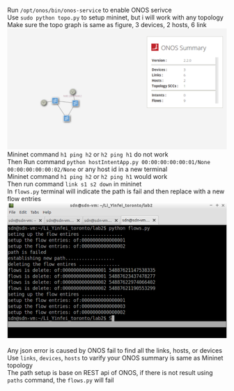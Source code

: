 Run `/opt/onos/bin/onos-service` to enable ONOS serivce <br>
Use `sudo python topo.py` to setup mininet, but i will work with any topology <br>
Make sure the topo graph is same as figure, 3 devices, 2 hosts, 6 link<br>
![topology gui](topo.png "topology gui")
Mininet command `h1 ping h2` or `h2 ping h1` do not work<br>
Then Run command `python hostIntentApp.py 00:00:00:00:00:01/None 00:00:00:00:00:02/None` or any host id in a new terminal<br> 
Mininet command `h1 ping h2` or `h2 ping h1` would work<br>
Then run command `link s1 s2 down` in mininet<br>
In `flows.py` terminal will indicate the path is fail and then replace with a new flow entries
![terminal result](output.png "terminal result")
<br>
<br>
Any json error is caused by ONOS fail to find all the links, hosts, or devices <br>
Use `links`, `devices`, `hosts` to varify your ONOS summary is same as Mininet topology<br>
The path setup is base on REST api of ONOS, if there is not result using `paths` command, the `flows.py` will fail

